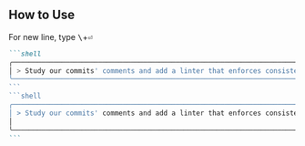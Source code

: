 ## How to Use

For new line, type <kbd>&#92;</kbd>+<kbd>⏎</kbd>

````md magic-move
```shell
╭───────────────────────────────────────────────────────────────────────────────────╮
│ > Study our commits' comments and add a linter that enforces consistency  \⏎      │
╰───────────────────────────────────────────────────────────────────────────────────╯
```
```shell
╭───────────────────────────────────────────────────────────────────────────────────╮
│ > Study our commits' comments and add a linter that enforces consistency          │
│                                                                                   │
╰───────────────────────────────────────────────────────────────────────────────────╯
```
````

